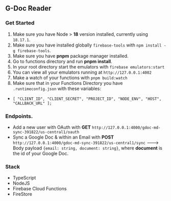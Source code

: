 ## G-Doc Reader
### Get Started
1. Make sure you have Node > **18** version installed, currently using `18.17.1`.
2. Make sure you have installed globally `firebase-tools` with `npm install -g firebase-tools`.  
3. Make sure you have **pnpm** package manager installed.
4. Go to functions directory and run **pnpm install**.
5. In your root directory start the emulators with `firebase emulators:start`
6. You can view all your emulators running at `http://127.0.0.1:4002`
7. Make a watch of your functions with `pnpm build:watch`
8. Make sure that in your Functions Directory you have `.runtimeconfig.json` with these variables:
 - `[
      "CLIENT_ID",
      "CLIENT_SECRET",
      "PROJECT_ID",
      "NODE_ENV",
      "HOST",
      "CALLBACK_URL"
    ];`

### Endpoints.
- Add a new user with OAuth with **GET** `http://127.0.0.1:4000/gdoc-md-sync-391822/us-central1/oauth`
- Sync a Google Doc & within an Email with **POST** `http://127.0.0.1:4000/gdoc-md-sync-391822/us-central1/sync` ---> Body payload `{email: string, document: string}`, where **document** is the id of your Google Doc. 

### Stack
- TypeScript
- NodeJS
- Firebase Cloud Functions
- FireStore

